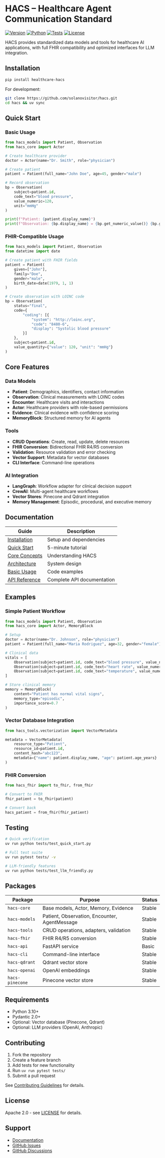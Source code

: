 # HACS – Healthcare Agent Communication Standard

[![Version](https://img.shields.io/badge/version-0.2.0-blue)](https://github.com/solanovisitor/hacs)
[![Python](https://img.shields.io/badge/python-3.10%2B-blue)](https://python.org)
[![Tests](https://img.shields.io/badge/tests-passing-green)](https://github.com/solanovisitor/hacs/actions)
[![License](https://img.shields.io/badge/license-Apache%202.0-blue)](LICENSE)

HACS provides standardized data models and tools for healthcare AI applications, with full FHIR compatibility and optimized interfaces for LLM integration.

## Installation

```bash
pip install healthcare-hacs
```

For development:
```bash
git clone https://github.com/solanovisitor/hacs.git
cd hacs && uv sync
```

## Quick Start

### Basic Usage

```python
from hacs_models import Patient, Observation
from hacs_core import Actor

# Create healthcare provider
doctor = Actor(name="Dr. Smith", role="physician")

# Create patient
patient = Patient(full_name="John Doe", age=45, gender="male")

# Record observation
bp = Observation(
    subject=patient.id,
    code_text="blood pressure",
    value_numeric=120,
    unit="mmHg"
)

print(f"Patient: {patient.display_name}")
print(f"Observation: {bp.display_name} = {bp.get_numeric_value()} {bp.get_unit()}")
```

### FHIR-Compatible Usage

```python
from hacs_models import Patient, Observation
from datetime import date

# Create patient with FHIR fields
patient = Patient(
    given=["John"],
    family="Doe",
    gender="male",
    birth_date=date(1979, 1, 1)
)

# Create observation with LOINC code
bp = Observation(
    status="final",
    code={
        "coding": [{
            "system": "http://loinc.org",
            "code": "8480-6",
            "display": "Systolic blood pressure"
        }]
    },
    subject=patient.id,
    value_quantity={"value": 120, "unit": "mmHg"}
)
```

## Core Features

### Data Models
- **Patient**: Demographics, identifiers, contact information
- **Observation**: Clinical measurements with LOINC codes
- **Encounter**: Healthcare visits and interactions
- **Actor**: Healthcare providers with role-based permissions
- **Evidence**: Clinical evidence with confidence scoring
- **MemoryBlock**: Structured memory for AI agents

### Tools
- **CRUD Operations**: Create, read, update, delete resources
- **FHIR Conversion**: Bidirectional FHIR R4/R5 conversion
- **Validation**: Resource validation and error checking
- **Vector Support**: Metadata for vector databases
- **CLI Interface**: Command-line operations

### AI Integration
- **LangGraph**: Workflow adapter for clinical decision support
- **CrewAI**: Multi-agent healthcare workflows
- **Vector Stores**: Pinecone and Qdrant integration
- **Memory Management**: Episodic, procedural, and executive memory

## Documentation

| Guide | Description |
|-------|-------------|
| [Installation](docs/getting-started/installation.md) | Setup and dependencies |
| [Quick Start](docs/getting-started/quickstart.md) | 5-minute tutorial |
| [Core Concepts](docs/getting-started/concepts.md) | Understanding HACS |
| [Architecture](docs/getting-started/architecture.md) | System design |
| [Basic Usage](docs/examples/basic-usage.md) | Code examples |
| [API Reference](docs/reference/api.md) | Complete API documentation |

## Examples

### Simple Patient Workflow
```python
from hacs_models import Patient, Observation
from hacs_core import Actor, MemoryBlock

# Setup
doctor = Actor(name="Dr. Johnson", role="physician")
patient = Patient(full_name="Maria Rodriguez", age=32, gender="female")

# Clinical data
vitals = [
    Observation(subject=patient.id, code_text="blood pressure", value_numeric=118, unit="mmHg"),
    Observation(subject=patient.id, code_text="heart rate", value_numeric=72, unit="bpm"),
    Observation(subject=patient.id, code_text="temperature", value_numeric=98.6, unit="F")
]

# Store clinical memory
memory = MemoryBlock(
    content="Patient has normal vital signs",
    memory_type="episodic",
    importance_score=0.7
)
```

### Vector Database Integration
```python
from hacs_tools.vectorization import VectorMetadata

metadata = VectorMetadata(
    resource_type="Patient",
    resource_id=patient.id,
    content_hash="abc123",
    metadata={"name": patient.display_name, "age": patient.age_years}
)
```

### FHIR Conversion
```python
from hacs_fhir import to_fhir, from_fhir

# Convert to FHIR
fhir_patient = to_fhir(patient)

# Convert back
hacs_patient = from_fhir(fhir_patient)
```

## Testing

```bash
# Quick verification
uv run python tests/test_quick_start.py

# Full test suite
uv run pytest tests/ -v

# LLM-friendly features
uv run python tests/test_llm_friendly.py
```

## Packages

| Package | Purpose | Status |
|---------|---------|--------|
| `hacs-core` | Base models, Actor, Memory, Evidence | Stable |
| `hacs-models` | Patient, Observation, Encounter, AgentMessage | Stable |
| `hacs-tools` | CRUD operations, adapters, validation | Stable |
| `hacs-fhir` | FHIR R4/R5 conversion | Stable |
| `hacs-api` | FastAPI service | Basic |
| `hacs-cli` | Command-line interface | Stable |
| `hacs-qdrant` | Qdrant vector store | Stable |
| `hacs-openai` | OpenAI embeddings | Stable |
| `hacs-pinecone` | Pinecone vector store | Stable |

## Requirements

- Python 3.10+
- Pydantic 2.0+
- Optional: Vector database (Pinecone, Qdrant)
- Optional: LLM providers (OpenAI, Anthropic)

## Contributing

1. Fork the repository
2. Create a feature branch
3. Add tests for new functionality
4. Run `uv run pytest tests/`
5. Submit a pull request

See [Contributing Guidelines](docs/contributing/guidelines.md) for details.

## License

Apache 2.0 - see [LICENSE](LICENSE) for details.

## Support

- [Documentation](docs/README.md)
- [GitHub Issues](https://github.com/solanovisitor/hacs/issues)
- [GitHub Discussions](https://github.com/solanovisitor/hacs/discussions)
